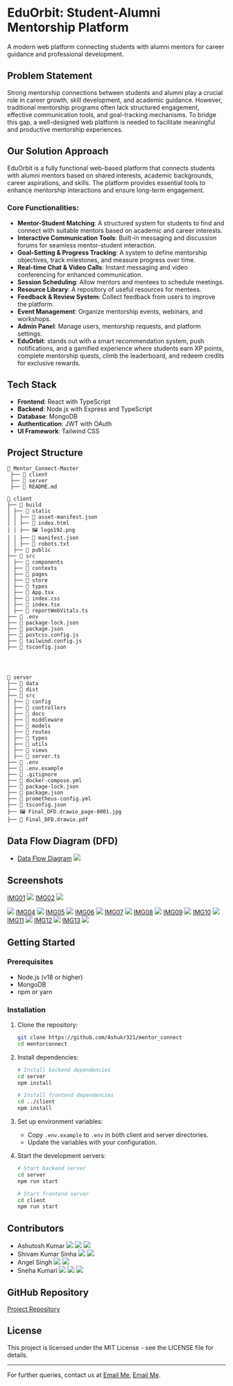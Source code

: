 # EduOrbit: Student-Alumni Mentorship Platform

A modern web platform connecting students with alumni mentors for career guidance and professional development.


## Problem Statement

Strong mentorship connections between students and alumni play a crucial role in career growth, skill development, and academic guidance. However, traditional mentorship programs often lack structured engagement, effective communication tools, and goal-tracking mechanisms. To bridge this gap, a well-designed web platform is needed to facilitate meaningful and productive mentorship experiences.

## Our Solution Approach

EduOrbit is a fully functional web-based platform that connects students with alumni mentors based on shared interests, academic backgrounds, career aspirations, and skills. The platform provides essential tools to enhance mentorship interactions and ensure long-term engagement.

### Core Functionalities:

- **Mentor-Student Matching**: A structured system for students to find and connect with suitable mentors based on academic and career interests.
- **Interactive Communication Tools**: Built-in messaging and discussion forums for seamless mentor-student interaction.
- **Goal-Setting & Progress Tracking**: A system to define mentorship objectives, track milestones, and measure progress over time.
- **Real-time Chat & Video Calls**: Instant messaging and video conferencing for enhanced communication.
- **Session Scheduling**: Allow mentors and mentees to schedule meetings.
- **Resource Library**: A repository of useful resources for mentees.
- **Feedback & Review System**: Collect feedback from users to improve the platform.
- **Event Management**: Organize mentorship events, webinars, and workshops.
- **Admin Panel**: Manage users, mentorship requests, and platform settings.
- **EduOrbit**: stands out with a smart recommendation system, push notifications, and a gamified experience where students earn XP points, complete mentorship quests, climb the leaderboard, and redeem credits for exclusive rewards.
## Tech Stack

- **Frontend**: React with TypeScript
- **Backend**: Node.js with Express and TypeScript
- **Database**: MongoDB
- **Authentication**: JWT with OAuth
- **UI Framework**: Tailwind CSS

## Project Structure

```
📂 Mentor_Connect-Master  
 ├── 📂 client  
 ├── 📂 server  
 ├── 📄 README.md
```
```
📂 client
├── 📂 build
│ ├── 📂 static
│ │ ├── 📄 asset-manifest.json
│ │ ├── 📄 index.html
│ │ ├── 🖼️ logo192.png
│ │ ├── 📄 manifest.json
│ │ ├── 📄 robots.txt
│ ├── 📂 public
├── 📂 src
│ ├── 📂 components
│ ├── 📂 contexts
│ ├── 📂 pages
│ ├── 📂 store
│ ├── 📂 types
│ ├── 📄 App.tsx
│ ├── 📄 index.css
│ ├── 📄 index.tsx
│ ├── 📄 reportWebVitals.ts
├── 📄 .env
├── 📄 package-lock.json
├── 📄 package.json
├── 📄 postcss.config.js
├── 📄 tailwind.config.js
├── 📄 tsconfig.json




📂 server
├── 📂 data
├── 📂 dist
├── 📂 src
│ ├── 📂 config
│ ├── 📂 controllers
│ ├── 📂 docs
│ ├── 📂 middleware
│ ├── 📂 models
│ ├── 📂 routes
│ ├── 📂 types
│ ├── 📂 utils
│ ├── 📂 views
│ ├── 📄 server.ts
├── 📄 .env
├── 📄 .env.example
├── 📄 .gitignore
├── 📄 docker-compose.yml
├── 📄 package-lock.json
├── 📄 package.json
├── 📄 prometheus-config.yml
├── 📄 tsconfig.json
├── 🖼️ Final_DFD.drawio_page-0001.jpg
├── 📄 Final_DFD.drawio.pdf
```

## Data Flow Diagram (DFD)

- [Data Flow Diagram](./Final_DFD.drawio_page-0001.jpg)
![](./Final_DFD.drawio_page-0001.jpg)

## Screenshots
[IMG01](./demo/SC01.png)
![](./demo/SC01.png)
[IMG02](./demo/SC02.png)
![](./demo/SC02.png)

![](./demo/SC03.png)
[IMG04](./demo/SC04.png)
![](./demo/SC04.png)
[IMG05](./demo/SC05.png)
![](./demo/SC05.png)
[IMG06](./demo/SC06.png)
![](./demo/SC06.png)
[IMG07](./demo/SC07.png)
![](./demo/SC07.png)
[IMG08](./demo/SC08.png)
![](./demo/SC08.png)
[IMG09](./demo/SC09.png)
![](./demo/SC09.png)
[IMG10](./demo/SC10.png)
![](./demo/SC10.png)
[IMG11](./demo/SC11.jpg)
![](./demo/SC11.jpg)
[IMG12](./demo/SC12.jpg)
![](./demo/SC12.jpg)
[IMG13](./demo/SC13.jpg)
![](./demo/SC13.jpg)




## Getting Started
### Prerequisites

- Node.js (v18 or higher)
- MongoDB
- npm or yarn

### Installation

1. Clone the repository:
   ```bash
   git clone https://github.com/Ashukr321/mentor_connect
   cd mentorconnect
   ```

2. Install dependencies:
   ```bash
   # Install backend dependencies
   cd server
   npm install

   # Install frontend dependencies
   cd ../client
   npm install
   ```

3. Set up environment variables:
   - Copy `.env.example` to `.env` in both client and server directories.
   - Update the variables with your configuration.

4. Start the development servers:
   ```bash
   # Start backend server
   cd server
   npm run start

   # Start frontend server
   cd client
   npm run start
   ```



## Contributors

- Ashutosh Kumar [<img src="https://img.shields.io/badge/LinkedIn-0077B5?style=flat&logo=linkedin&logoColor=white" />](https://www.linkedin.com/in/ashukr321/) [<img src="https://img.shields.io/badge/Portfolio-000000?style=flat&logo=About.me&logoColor=white" />](https://www.devashu.tech/) [<img src="https://img.shields.io/badge/GitHub-100000?style=flat&logo=github&logoColor=white" />](https://github.com/ashukr321)
- Shivam Kumar Sinha [<img src="https://img.shields.io/badge/LinkedIn-0077B5?style=flat&logo=linkedin&logoColor=white" />](https://www.linkedin.com/in/shivam-kumar-sinha-55aa9b273/) [<img src="https://img.shields.io/badge/GitHub-100000?style=flat&logo=github&logoColor=white" />](https://github.com/Shivamkumarsinha18)
- Angel Singh [<img src="https://img.shields.io/badge/LinkedIn-0077B5?style=flat&logo=linkedin&logoColor=white" />](https://www.linkedin.com/in/angel3002/) [<img src="https://img.shields.io/badge/GitHub-100000?style=flat&logo=github&logoColor=white" />](https://github.com/angel7544)
- Sneha Kumari [<img src="https://img.shields.io/badge/LinkedIn-0077B5?style=flat&logo=linkedin&logoColor=white" />](https://www.linkedin.com/in/sneha-kumari-ss/) [<img src="https://img.shields.io/badge/Portfolio-000000?style=flat&logo=About.me&logoColor=white" />](https://sneha108.vercel.app/) [<img src="https://img.shields.io/badge/GitHub-100000?style=flat&logo=github&logoColor=white" />](https://github.com/sneha-kumari-10)

## GitHub Repository

[Project Repository](https://github.com/your-repository/mentorconnect)

## License

This project is licensed under the MIT License - see the LICENSE file for details.

---



For further queries, contact us at [Email Me](mailto:coderashukr321@gmail.com), [Email Me](mailto:angelsingh2199@gmail.com).

